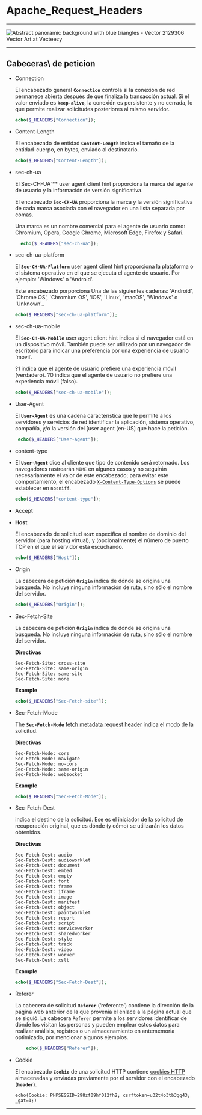 # **Apache_Request_Headers**

------

![Abstract panoramic background with blue triangles - Vector 2129306 Vector  Art at Vecteezy](https://static.vecteezy.com/system/resources/previews/002/129/306/non_2x/abstract-panoramic-background-with-blue-triangles-vector.jpg)



------

## **Cabeceras\ de peticion**

- Connection

  El encabezado general **`Connection`** controla si la conexión de red permanece abierta después de que finaliza la transacción actual. Si el valor enviado es **`keep-alive`**, la conexión es persistente y no cerrada, lo que permite realizar solicitudes posteriores al mismo servidor.

  ```php
  echo($_HEADERS["Connection"]);
  ```

  

- Content-Length

  El encabezado de entidad **`Content-Length`** indica el tamaño de la entidad-cuerpo, en bytes, enviado al destinatario.

  ```PHP
  echo($_HEADERS["Content-Length"]);
  ```

  

- sec-ch-ua

  El Sec-CH-UA`** user agent client hint proporciona la marca del agente de usuario y la información de versión significativa.

  El encabezado **`Sec-CH-UA`** proporciona la marca y la versión significativa de cada marca asociada con el navegador en una lista separada por comas.

  Una marca es un nombre comercial para el agente de usuario como: Chromium, Opera, Google Chrome, Microsoft Edge, Firefox y Safari.

  ```PHP
    echo($_HEADERS["sec-ch-ua"]);
  ```

  

- sec-ch-ua-platform

  El **`Sec-CH-UA-Platform`** user agent client hint proporciona la plataforma o el sistema operativo en el que se ejecuta el agente de usuario. Por ejemplo: 'Windows' o 'Android'.

  Este encabezado porporciona Una de las siguientes cadenas: 'Android', 'Chrome OS', 'Chromium OS', 'iOS', 'Linux', 'macOS', 'Windows' o 'Unknown'..

  ```PHP
  echo($_HEADERS["sec-ch-ua-platform"]);
  ```

  

- sec-ch-ua-mobile

  El **`Sec-CH-UA-Mobile`** user agent client hint indica si el navegador está en un dispositivo móvil. También puede ser utilizado por un navegador de escritorio para indicar una preferencia por una experiencia de usuario 'móvil'.

  ?1 indica que el agente de usuario prefiere una experiencia móvil (verdadero). ?0 indica que el agente de usuario no prefiere una experiencia móvil (falso).

  ```PHP
  echo($_HEADERS["sec-ch-ua-mobile"]);
  ```

  

- User-Agent

  El **`User-Agent`** es una cadena característica que le permite a los servidores y servicios de red identificar la aplicación, sistema operativo, compañía, y/o la versión del [user agent (en-US] que hace la petición.

  ```PHP
   echo($_HEADERS["User-Agent"]);
  ```

  

- content-type

- El **`User-Agent`** dice al cliente que tipo de contenido será retornado. Los navegadores rastrearán `MIME` en algunos casos y no seguirán necesariamente el valor de este encabezado; para evitar este comportamiento, el encabezado [`X-Content-Type-Options`](https://developer.mozilla.org/es/docs/Web/HTTP/Headers/X-Content-Type-Options) se puede establecer en `nosniff`.

  ```PHP
  echo($_HEADERS["content-type"]);
  ```

  

- Accept

- **Host**

  El encabezado de solicitud **`Host`** especifica el nombre de dominio del servidor (para hosting virtual), y (opcionalmente) el número de puerto TCP en el que el servidor esta escuchando.

  ```php
  echo($_HEADERS["Host"]);
  ```

  

- Origin

  La cabecera de petición **`Origin`** indica de dónde se origina una búsqueda. No incluye ninguna información de ruta, sino sólo el nombre del servidor.

  ```PHP
  echo($_HEADERS["Origin"]);
  ```

  

- Sec-Fetch-Site

  La cabecera de petición **`Origin`** indica de dónde se origina una búsqueda. No incluye ninguna información de ruta, sino sólo el nombre del servidor.

  **Directivas**

  ```
  Sec-Fetch-Site: cross-site
  Sec-Fetch-Site: same-origin
  Sec-Fetch-Site: same-site
  Sec-Fetch-Site: none
  ```

  **Example**

  ```php
  echo($_HEADERS["Sec-Fetch-site"]);
  ```

  

- Sec-Fetch-Mode

  The **`Sec-Fetch-Mode`** [fetch metadata request header](https://developer.mozilla.org/en-US/docs/Glossary/Fetch_metadata_request_header) indica el modo de la solicitud.

  **Directivas**

  ```
  Sec-Fetch-Mode: cors
  Sec-Fetch-Mode: navigate
  Sec-Fetch-Mode: no-cors
  Sec-Fetch-Mode: same-origin
  Sec-Fetch-Mode: websocket
  ```

  **Example**

  ```php
  echo($_HEADERS["Sec-Fetch-Mode"]);
  ```

  

- Sec-Fetch-Dest

  indica el destino de la solicitud. Ese es el iniciador de la solicitud de recuperación original, que es dónde (y cómo) se utilizarán los datos obtenidos.

  **Directivas**

  ```
  Sec-Fetch-Dest: audio
  Sec-Fetch-Dest: audioworklet
  Sec-Fetch-Dest: document
  Sec-Fetch-Dest: embed
  Sec-Fetch-Dest: empty
  Sec-Fetch-Dest: font
  Sec-Fetch-Dest: frame
  Sec-Fetch-Dest: iframe
  Sec-Fetch-Dest: image
  Sec-Fetch-Dest: manifest
  Sec-Fetch-Dest: object
  Sec-Fetch-Dest: paintworklet
  Sec-Fetch-Dest: report
  Sec-Fetch-Dest: script
  Sec-Fetch-Dest: serviceworker
  Sec-Fetch-Dest: sharedworker
  Sec-Fetch-Dest: style
  Sec-Fetch-Dest: track
  Sec-Fetch-Dest: video
  Sec-Fetch-Dest: worker
  Sec-Fetch-Dest: xslt
  ```

  **Example**

  ```php
  echo($_HEADERS["Sec-Fetch-Dest"]);
  ```

  

- Referer

  La cabecera de solicitud **`Referer`** (‘referente’) contiene la dirección de la página web anterior de la que provenía el enlace a la página actual que se siguió. La cabecera `Referer` permite a los servidores identificar de dónde los visitan las personas y pueden emplear estos datos para realizar análisis, registros o un almacenamiento en antememoria optimizado, por mencionar algunos ejemplos.

  ```php
      echo($_HEADERS["Referer"]); 
  ```

  

- Cookie

  El encabezado **`Cookie`** de una solicitud HTTP contiene [cookies HTTP](https://developer.mozilla.org/es/docs/Web/HTTP/Cookies) almacenadas y enviadas previamente por el servidor con el encabezado (**`header`**).

  ```
  echo(Cookie: PHPSESSID=298zf09hf012fh2; csrftoken=u32t4o3tb3gg43; _gat=1;)
  ```

  

------

## 





